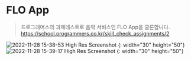 # FLO App
> 프로그래머스의 과제테스트로 음악 서비스인 FLO App을 클론합니다.
https://school.programmers.co.kr/skill_check_assignments/2

![2022-11-28 15-38-53 High Res Screenshot](https://user-images.githubusercontent.com/76645463/204215310-09b6fa9a-4ad8-4828-a340-7ab67ec73b7b.png) {: width="30" height="50"}
![2022-11-28 15-39-17 High Res Screenshot](https://user-images.githubusercontent.com/76645463/204215318-434774a0-3c53-4346-9cc0-ca166dc70821.png) {: width="30" height="50"}
